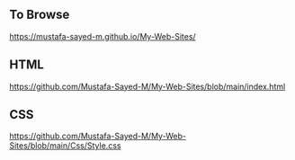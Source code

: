 ## To Browse
https://mustafa-sayed-m.github.io/My-Web-Sites/
## HTML
https://github.com/Mustafa-Sayed-M/My-Web-Sites/blob/main/index.html
## CSS
https://github.com/Mustafa-Sayed-M/My-Web-Sites/blob/main/Css/Style.css
